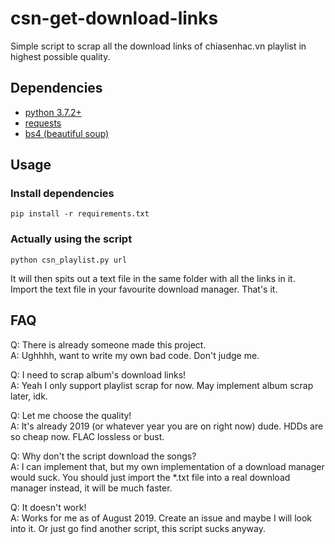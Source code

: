 
# csn-get-download-links      
Simple script to scrap all the download links of chiasenhac.vn playlist in highest possible quality.

## Dependencies 
- [python 3.7.2+](https://python.org)
- [requests](http://docs.python-requests.org/en/master/)
- [bs4 (beautiful soup)](https://www.crummy.com/software/BeautifulSoup/bs4/doc/)

## Usage
### Install dependencies
    pip install -r requirements.txt
### Actually using the script
    python csn_playlist.py url
It will then spits out a text file in the same folder with all the links in it.<br/>
Import the text file in your favourite download manager. That's it.

## FAQ
Q: There is already someone made this project.<br/>
A: Ughhhh, want to write my own bad code. Don't judge me.

Q: I need to scrap album's download links!<br/>
A: Yeah I only support playlist scrap for now. May implement album scrap later, idk.

Q: Let me choose the quality!<br/>
A: It's already 2019 (or whatever year you are on right now) dude. HDDs are so cheap now. FLAC lossless or bust.

Q: Why don't the script download the songs?<br/>
A: I can implement that, but my own implementation of a download manager would suck. You should just import the *.txt file into a real download manager instead, it will be much faster.

Q: It doesn't work!<br/>
A: Works for me as of August 2019. Create an issue and maybe I will look into it. Or just go find another script, this script sucks anyway.

